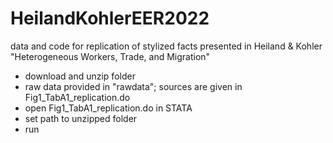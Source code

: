 # HeilandKohlerEER2022
data and code for replication of stylized facts presented in Heiland &amp; Kohler "Heterogeneous Workers, Trade, and Migration"
- download and unzip folder
- raw data provided in "rawdata"; sources are given in Fig1_TabA1_replication.do
- open Fig1_TabA1_replication.do in STATA
- set path to unzipped folder
- run

